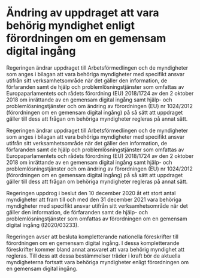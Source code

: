 # Ändring av uppdraget att vara behörig myndighet enligt förordningen om en gemensam digital ingång

Regeringen ändrar uppdraget till Arbetsförmedlingen och de myndigheter som anges i bilagan att vara behöriga myndigheter med specifikt ansvar utifrån sitt verksamhetsområde när det gäller den information, de förfaranden samt de hjälp och problemlösningstjänster som
omfattas av Europaparlamentets och rådets förordning (EU) 2018/1724 av den 2 oktober 2018 om inrättande av en gemensam digital ingång samt hjälp- och problemlösningstjänster och om ändring av förordningen (EU) nr 1024/2012 (förordningen om en gemensam digital ingång) på
så sätt att uppdraget gäller till dess att frågan om behöriga myndigheter regleras på annat sätt.

Regeringen ändrar uppdraget till Arbetsförmedlingen och de myndigheter som anges i bilagan att vara behöriga myndigheter med specifikt ansvar utifrån sitt verksamhetsområde när det gäller den information, de förfaranden samt de hjälp och problemlösningstjänster som
omfattas av Europaparlamentets och rådets förordning (EU) 2018/1724 av den 2 oktober 2018 om inrättande av en gemensam digital ingång samt hjälp- och problemlösningstjänster och om ändring av förordningen (EU) nr 1024/2012 (förordningen om en gemensam digital ingång) på
så sätt att uppdraget gäller till dess att frågan om behöriga myndigheter regleras på annat sätt.

Regeringen uppdrog i beslut den 10 december 2020 åt ett stort antal myndigheter att fram till och med den 31 december 2021 vara behöriga myndigheter med specifikt ansvar utifrån sitt verksamhetsområde när det gäller den information, de förfaranden samt de hjälp- och problemlösningstjänster som omfattas av förordningen om en gemensam digital ingång (I2020/03233).

Regeringen avser att besluta kompletterande nationella föreskrifter till förordningen om en gemensam digital ingång. I dessa kompletterande föreskrifter kommer bland annat ansvaret att vara behörig myndighet att regleras. Till dess att dessa bestämmelser träder i kraft bör de aktuella myndigheterna fortsatt vara behöriga myndigheter enligt förordningen om en gemensam digital ingång.
